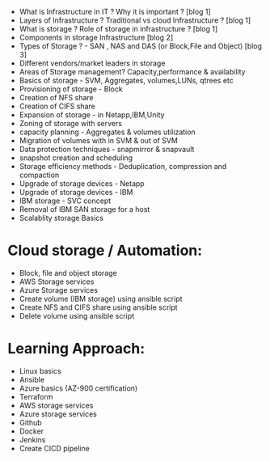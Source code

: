 - What is Infrastructure in IT ? Why it is important ? [blog 1] 
-  Layers of Infrastructure ?  Traditional vs cloud Infrastructure ? [blog 1]
-  What is storage ? Role of storage in infrastructure ? [blog 1]
-  Components in storage Infrastructure [blog 2]
-  Types of Storage ? - SAN , NAS and DAS (or Block,File and Object) [blog 3]
-  Different vendors/market leaders in storage
-  Areas of Storage management? Capacity,performance & availability 
-  Basics of storage - SVM, Aggregates, volumes,LUNs, qtrees etc
-  Provisioning of storage - Block
-  Creation of NFS share
-  Creation of CIFS share
-  Expansion of storage - in Netapp,IBM,Unity
-  Zoning of storage with servers
-  capacity planning - Aggregates & volumes utilization
-  Migration of volumes with in SVM & out of SVM
-  Data protection techniques - snapmirror & snapvault
-  snapshot creation and scheduling
-  Storage efficiency methods - Deduplication, compression and compaction
-  Upgrade of storage devices - Netapp
-  Upgrade of storage devices - IBM 
-  IBM storage - SVC concept
-  Removal of IBM SAN storage for a host
-  Scalablity storage Basics
  
# Cloud storage / Automation:
- Block, file and object storage
-  AWS Storage services
-  Azure Storage services
-  Create volume (IBM storage) using ansible script
-  Create NFS and CIFS share using ansible script
-  Delete volume using ansible script
 
 
# Learning Approach:

- Linux basics
- Ansible 
- Azure basics (AZ-900 certification)
- Terraform 
- AWS storage services 
- Azure storage services
- Github
- Docker
- Jenkins
- Create CICD pipeline
